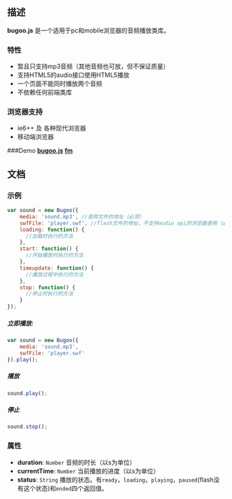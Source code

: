 ## 描述
**bugoo.js** 是一个适用于pc和mobile浏览器的音频播放类库。

### 特性
* 暂且只支持mp3音频（其他音频也可放，但不保证质量）
* 支持HTML5的audio接口使用HTML5播放
* 一个页面不能同时播放两个音频
* 不依赖任何前端类库

### 浏览器支持
* ie6++ 及 各种现代浏览器
* 移动端浏览器

###Demo
[**bugoo.js**](http://laopopo.sinaapp.com/demo/bugoo/index.html)
[**fm**](http://laopopo.duapp.com/fm)

## 文档

### 示例

```javascript
var sound = new Bugoo({
    media: 'sound.mp3', //音频文件的地址（必须）
    swfFile: 'player.swf', //flash文件的地址，不支持audio api的浏览器使用（必须）
    loading: function() {
      //加载时执行的方法
    },
    start: function() {
      //开始播放时执行的方法
    },
    timeupdate: function() {
      //播放过程中执行的方法
    },
    stop: function() {
      //停止时执行的方法
    }
});
```

##### 立即播放:
```javascript
var sound = new Bugoo({
    media: 'sound.mp3',
    swfFile: 'player.swf'
}).play();
```

##### 播放
```javascript
sound.play();
```
##### 停止
```javascript
sound.stop();
```

### 属性
* **duration**: `Number` 音频的时长（以s为单位）
* **currentTime**: `Number` 当前播放的进度（以s为单位）
* **status**: `String` 播放的状态。有`ready`，`loading`，`playing`，`paused`(flash没有这个状态)和`ended`四个返回值。
